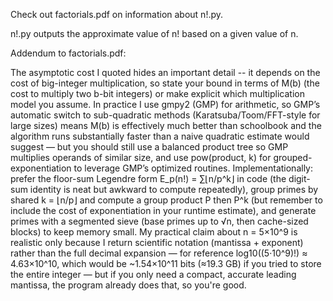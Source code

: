 Check out factorials.pdf on information about n!.py.

n!.py outputs the approximate value of n! based on a given value of n.

Addendum to factorials.pdf:

The asymptotic cost I quoted hides an important detail -- it depends on the cost of big-integer multiplication, so state your bound in terms of M(b) (the cost to multiply two b-bit integers) or make explicit which multiplication model you assume. In practice I use gmpy2 (GMP) for arithmetic, so GMP’s automatic switch to sub-quadratic methods (Karatsuba/Toom/FFT-style for large sizes) means M(b) is effectively much better than schoolbook and the algorithm runs substantially faster than a naive quadratic estimate would suggest — but you should still use a balanced product tree so GMP multiplies operands of similar size, and use pow(product, k) for grouped-exponentiation to leverage GMP’s optimized routines. Implementationally: prefer the floor-sum Legendre form E_p(n!) = ∑⌊n/p^k⌋ in code (the digit-sum identity is neat but awkward to compute repeatedly), group primes by shared k = ⌊n/p⌋ and compute a group product P then P^k (but remember to include the cost of exponentiation in your runtime estimate), and generate primes with a segmented sieve (base primes up to √n, then cache-sized blocks) to keep memory small. My practical claim about n = 5×10^9 is realistic only because I return scientific notation (mantissa + exponent) rather than the full decimal expansion — for reference log10((5·10^9)!) ≈ 4.63×10^10, which would be ~1.54×10^11 bits (≈19.3 GB) if you tried to store the entire integer — but if you only need a compact, accurate leading mantissa, the program already does that, so you're good.
